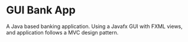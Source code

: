 # GUI Bank App
 A Java based banking application. Using a Javafx GUI with FXML views, and application follows a MVC design pattern.
